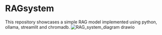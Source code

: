 # RAGsystem
This repository showcases a simple RAG model implemented using python, ollama, streamlit and chromadb.
![RAG_system_diagram drawio](https://github.com/user-attachments/assets/5aa7a6e4-242a-419a-9985-5b4d2d263f46)
